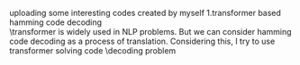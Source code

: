 uploading some interesting codes created by myself
1.transformer based hamming code decoding  
    \transformer is widely used in NLP problems. But we can consider hamming code decoding as a process of translation. Considering this, I try to use transformer solving code     \decoding problem
